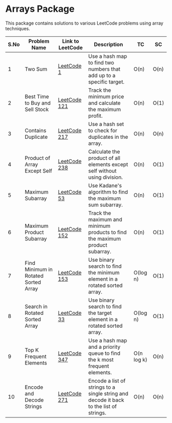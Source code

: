 # Arrays Package

This package contains solutions to various LeetCode problems using array techniques.

| S.No | Problem Name                | Link to LeetCode                                      | Description                                                                                        | TC     | SC     |
|------|-----------------------------|-------------------------------------------------------|----------------------------------------------------------------------------------------------------|--------|--------|
| 1    | Two Sum                     | [LeetCode 1](https://leetcode.com/problems/two-sum/)           | Use a hash map to find two numbers that add up to a specific target. | O(n)   | O(n)   |
| 2    | Best Time to Buy and Sell Stock | [LeetCode 121](https://leetcode.com/problems/best-time-to-buy-and-sell-stock/) | Track the minimum price and calculate the maximum profit. | O(n)   | O(1)   |
| 3    | Contains Duplicate          | [LeetCode 217](https://leetcode.com/problems/contains-duplicate/) | Use a hash set to check for duplicates in the array. | O(n)   | O(n)   |
| 4    | Product of Array Except Self | [LeetCode 238](https://leetcode.com/problems/product-of-array-except-self/) | Calculate the product of all elements except self without using division. | O(n)   | O(1)   |
| 5    | Maximum Subarray            | [LeetCode 53](https://leetcode.com/problems/maximum-subarray/) | Use Kadane's algorithm to find the maximum sum subarray. | O(n)   | O(1)   |
| 6    | Maximum Product Subarray     | [LeetCode 152](https://leetcode.com/problems/maximum-product-subarray/) | Track the maximum and minimum products to find the maximum product subarray. | O(n)   | O(1)   |
| 7    | Find Minimum in Rotated Sorted Array | [LeetCode 153](https://leetcode.com/problems/find-minimum-in-rotated-sorted-array/) | Use binary search to find the minimum element in a rotated sorted array. | O(log n) | O(1)   |
| 8    | Search in Rotated Sorted Array | [LeetCode 33](https://leetcode.com/problems/search-in-rotated-sorted-array/) | Use binary search to find the target element in a rotated sorted array. | O(log n) | O(1)   |
| 9    | Top K Frequent Elements     | [LeetCode 347](https://leetcode.com/problems/top-k-frequent-elements/) | Use a hash map and a priority queue to find the k most frequent elements. | O(n log k) | O(n)   |
| 10   | Encode and Decode Strings   | [LeetCode 271](https://leetcode.com/problems/encode-and-decode-strings/) | Encode a list of strings to a single string and decode it back to the list of strings. | O(n)   | O(n)   |
